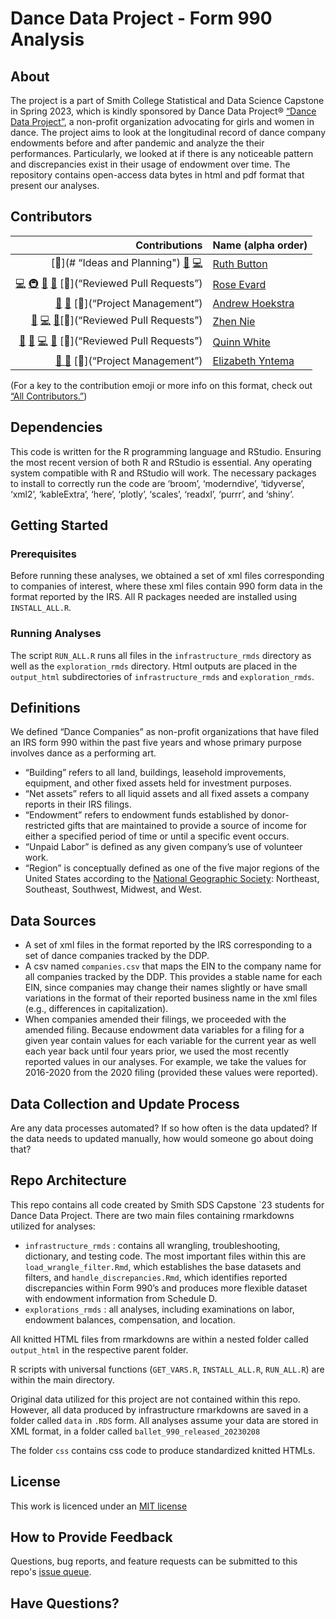# Dance Data Project - Form 990 Analysis

## About 

The project is a part of Smith College Statistical and Data Science Capstone in Spring 2023, which is kindly sponsored by Dance Data Project® [“Dance Data Project”](“https://www.dancedataproject.com/”), a non-profit organization advocating for girls and women in dance. The project aims to look at the longitudinal record of dance company endowments before and after pandemic and analyze the their performances. Particularly, we looked at if there is any noticeable pattern and discrepancies exist in their usage of endowment over time. The repository contains open-access data bytes in html and pdf format that present our analyses.  

## Contributors

<!-- ALL-CONTRIBUTORS-LIST:START -->
| Contributions | Name (alpha order) |
| ----: | :---- |
| [🤔](# “Ideas and Planning") [🔢](# "Content") [💻](# "Code")  | [Ruth Button](DOI) |
|  [💻](# "Code") [🚇](“Infrastructure”)  [🔢](# "Content") [🤔](# "Ideas and Planning") [👀](“Reviewed Pull Requests”) | [Rose Evard](DOI) |
| [🔣](“Data”) [🤔](# "Ideas and Planning") [📆](“Project Management”)| [Andrew Hoekstra](DOI) |
| [🔢](# "Content") [💻](# "Code") [🤔](# "Ideas and Planning")[👀](“Reviewed Pull Requests”) | [Zhen Nie](DOI) |
|  [🔣](“Data”) [🔢](# "Content") [💻](# "Code") [🤔](# "Ideas and Planning") [👀](“Reviewed Pull Requests”) | [Quinn White](DOI) | 
| [💼 ](# "Business") [🤔](# "Ideas and Planning") [📆](“Project Management”)| [Elizabeth Yntema](DOI) | 


<!-- ALL-CONTRIBUTORS-LIST:END -->

(For a key to the contribution emoji or more info on this format, check out [“All Contributors.”](https://allcontributors.org/docs/en/emoji-key))

## Dependencies

This code is written for the R programming language and RStudio. Ensuring the most recent version of both R and RStudio is essential. Any operating system compatible with R and RStudio will work. The necessary packages to install to correctly run the code are ‘broom’, ‘moderndive’, ‘tidyverse’, ‘xml2’, ‘kableExtra’, ‘here’, ‘plotly’, ‘scales’, ‘readxl’, ‘purrr’, and ‘shiny’.   


## Getting Started  

### Prerequisites  
Before running these analyses, we obtained a set of xml files corresponding to companies of interest, where these xml files contain 990 form data in the format reported by the IRS. All R packages needed are installed using `INSTALL_ALL.R`.  

### Running Analyses  
The script `RUN_ALL.R` runs all files in the `infrastructure_rmds` directory as well as the  `exploration_rmds` directory. Html outputs are placed in the `output_html` subdirectories of `infrastructure_rmds` and `exploration_rmds`.   

## Definitions  

We defined “Dance Companies” as non-profit organizations that have filed an IRS form 990 within the past five years and whose primary purpose involves dance as a performing art.   
* “Building” refers to all land, buildings, leasehold improvements, equipment, and other fixed assets held for investment purposes.   
* “Net assets” refers to all liquid assets and all fixed assets a company reports in their IRS filings.  
* “Endowment” refers to endowment funds established by donor-restricted gifts that are maintained to provide a source of income for either a specified period of time or until a specific event occurs.  
* “Unpaid Labor” is defined as any given company’s use of volunteer work.  
* “Region” is conceptually defined as one of the five major regions of the United States according to the [National Geographic Society](https://education.nationalgeographic.org/resource/united-states-regions/): Northeast, Southeast, Southwest, Midwest, and West. 

## Data Sources

* A set of xml files in the format reported by the IRS corresponding to a set of dance companies tracked by the DDP.  
* A csv named `companies.csv` that maps the EIN to the company name for all companies tracked by the DDP. This provides a stable name for each EIN, since companies may change their names slightly or have small variations in the format of their reported business name in the xml files (e.g., differences in capitalization).  
* When companies amended their filings, we proceeded with the amended filing. Because endowment data variables for a filing for a given year contain values for each variable for the current year as well each year back until four years prior, we used the most recently reported values in our analyses. For example, we take the values for 2016-2020 from the 2020 filing (provided these values were reported).  



## Data Collection and Update Process   

Are any data processes automated? If so how often is the data updated? If the data needs to updated manually, how would someone go about doing that?

## Repo Architecture  

This repo contains all code created by Smith SDS Capstone `23 students for Dance Data Project.  There are two main files containing rmarkdowns utilized for analyses:    
* `infrastructure_rmds` : contains all wrangling, troubleshooting, dictionary, and testing code.  The most important files within this are `load_wrangle_filter.Rmd`, which establishes the base datasets and filters, and `handle_discrepancies.Rmd`, which identifies reported discrepancies within Form 990’s and produces more flexible dataset with endowment information from Schedule D.   
* `explorations_rmds` : all analyses, including examinations on labor, endowment balances, compensation, and location.     

All knitted HTML files from rmarkdowns are within a nested folder called `output_html` in the respective parent folder.   

R scripts with universal functions (`GET_VARS.R`, `INSTALL_ALL.R`, `RUN_ALL.R`) are within the main directory.    

Original data utilized for this project are not contained within this repo.  However, all data produced by infrastructure rmarkdowns are saved in a folder called `data` in `.RDS` form.  All analyses assume your data are stored in XML format, in a folder called `ballet_990_released_20230208`  

The folder `css` contains css code to produce standardized knitted HTMLs.  

## License   
This work is licenced under an [MIT license](​​https://github.com/Dance-Data-Project/smith-capstone-23/blob/main/LICENSE)

## How to Provide Feedback  

Questions, bug reports, and feature requests can be submitted to this repo's [issue queue](https://github.com/Dance-Data-Project/smith-capstone-23/issues).

## Have Questions?  
